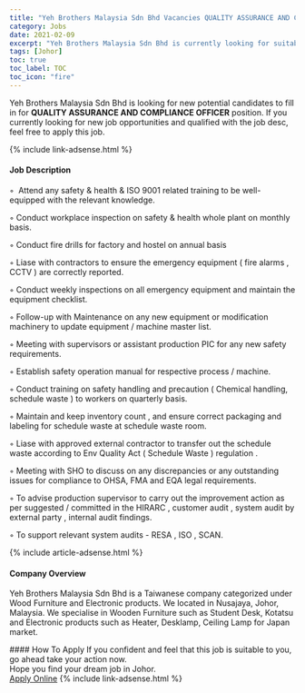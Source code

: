 ```yaml
---
title: "Yeh Brothers Malaysia Sdn Bhd Vacancies QUALITY ASSURANCE AND COMPLIANCE OFFICER" 
category: Jobs 
date: 2021-02-09 
excerpt: "Yeh Brothers Malaysia Sdn Bhd is currently looking for suitable person to fill in the QUALITY ASSURANCE AND COMPLIANCE OFFICER which based in Johor" 
tags: [Johor] 
toc: true 
toc_label: TOC 
toc_icon: "fire" 
--- 
```


<p>Yeh Brothers Malaysia Sdn Bhd is looking for new potential candidates to fill in for <b>QUALITY ASSURANCE AND COMPLIANCE OFFICER</b> position. If you currently looking for new job opportunities and qualified with the job desc, feel free to apply this job.
</p>{% include link-adsense.html %} 
<div><div><h4>Job Description</h4></div><div><div><span><div><p>&#9702;&#160;&#160;Attend any safety &amp; health &amp; ISO 9001 related training to be well-equipped with the relevant knowledge.&#160;&#160;</p><p>&#9702;&#160;Conduct workplace inspection on safety &amp; health whole plant on monthly basis.</p><p>&#9702;&#160;Conduct fire drills for factory and hostel on annual basis</p><p>&#9702;&#160;Liase with contractors to ensure the emergency equipment ( fire alarms , CCTV ) are correctly reported.</p><p>&#9702;&#160;Conduct weekly inspections on all emergency equipment and maintain the equipment checklist.</p><p>&#9702; Follow-up with Maintenance on any new equipment or modification machinery to update equipment / machine master list.</p><p>&#9702; Meeting with supervisors or assistant production PIC for any new safety requirements.</p><p>&#9702; Establish safety operation manual for respective process / machine.</p><p>&#9702; Conduct training on safety handling and precaution ( Chemical handling, schedule waste )&#160;to workers on quarterly basis.</p><p>&#9702; Maintain and keep inventory count&#160;, and ensure correct packaging and labeling for schedule waste at schedule waste room.</p><p>&#9702;&#160;Liase with approved external contractor to transfer out the schedule waste according to Env Quality Act ( Schedule Waste ) regulation .</p><p>&#9702; Meeting with SHO to discuss on any discrepancies or any outstanding issues for compliance to OHSA, FMA and EQA legal requirements.</p><p>&#9702; To advise production supervisor to carry out the improvement action as per suggested / committed in the HIRARC , customer audit , system audit by external party , internal audit findings.</p><p>&#9702;&#160;To support relevant system audits - RESA , ISO , SCAN.&#160;</p></div></span></div></div></div> 
{% include article-adsense.html %} 
<div><div><h4>Company Overview</h4></div><div><div><span><div><p>Yeh Brothers Malaysia Sdn Bhd is a Taiwanese company categorized under Wood Furniture and Electronic products. We located in Nusajaya, Johor, Malaysia. We specialise in Wooden Furniture such as Student Desk, Kotatsu and Electronic products such as Heater, Desklamp, Ceiling Lamp for Japan market.</p></div></span></div></div></div> 
#### How To Apply 
If you confident and feel that this job is suitable to you, go ahead take your action now. <br/> 
Hope you find your dream job in Johor. <br/> 
<a href="https://www.jobstreet.com.my/en/job/quality-assurance-and-compliance-officer-4479299?jobId=jobstreet-my-job-4479299&" class="btn btn--info" target="_blank" rel="nofollow noopenner">Apply Online</a> 
{% include link-adsense.html %} 
